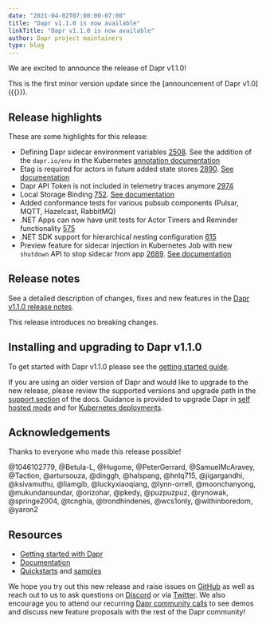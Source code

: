 ```yaml
---
date: "2021-04-02T07:00:00-07:00"
title: "Dapr v1.1.0 is now available"
linkTitle: "Dapr v1.1.0 is now available"
author: Dapr project maintainers
type: blog
---
```


We are excited to announce the release of Dapr v1.1.0!

This is the first minor version update since the [announcement of Dapr v1.0]({{<ref v1-announcement>}}).

## Release highlights
These are some highlights for this release:

* Defining Dapr sidecar environment variables [2508](https://github.com/dapr/dapr/issues/2508). See the addition of the `dapr.io/env` in the Kubernetes [annotation documentation](https://docs.dapr.io/operations/hosting/kubernetes/kubernetes-annotations/)
* Etag is required for actors in future added state stores [2890](https://github.com/dapr/dapr/issues/2890). [See documentation](https://docs.dapr.io/operations/components/setup-state-store/supported-state-stores/)
* Dapr API Token is not included in telemetry traces anymore [2974](https://github.com/dapr/dapr/issues/2974)
* Local Storage Binding [752](https://github.com/dapr/components-contrib/issues/752). [See documentation](https://docs.dapr.io/operations/components/setup-bindings/supported-bindings/localstorage/)
* Added conformance tests for various pubsub components (Pulsar, MQTT, Hazelcast, RabbitMQ)
* .NET Apps can now have unit tests for Actor Timers and Reminder functionality [575](https://github.com/dapr/dotnet-sdk/issues/575)
* .NET SDK support for hierarchical nesting configuration [615](https://github.com/dapr/dotnet-sdk/issues/615)
* Preview feature for sidecar injection in Kubernetes Job with new `shutdown` API to stop sidecar from app [2689](https://github.com/dapr/dapr/issues/2689). [See documentation](https://docs.dapr.io/operations/hosting/kubernetes/kubernetes-job/)

## Release notes
See a detailed description of changes, fixes and new features in the [Dapr v1.1.0 release notes](https://github.com/dapr/dapr/blob/release-1.1/docs/release_notes/v1.1.0.md). 

This release introduces no breaking changes.

## Installing and upgrading to Dapr v1.1.0
To get started with Dapr v1.1.0 please see the [getting started guide](https://docs.dapr.io/getting-started/).

If you are using an older version of Dapr and would like to upgrade to the new release, please review the supported versions and upgrade path in the [support section](https://docs.dapr.io/operations/support/support-release-policy/) of the docs. Guidance is provided to upgrade Dapr in [self hosted mode](https://docs.dapr.io/operations/hosting/self-hosted/self-hosted-upgrade/) and for [Kubernetes deployments](https://docs.dapr.io/operations/hosting/kubernetes/kubernetes-upgrade/).

## Acknowledgements
Thanks to everyone who made this release possible!

@1046102779, @Betula-L, @Hugome, @PeterGerrard, @SamuelMcAravey, @Taction, @artursouza, @dinggh, @halspang, @hnlq715, @jigargandhi, @ksivamuthu, @liamgib, @luckyxiaoqiang, @lynn-orrell, @moonchanyong, @mukundansundar, @orizohar, @pkedy, @puzpuzpuz, @rynowak, @springe2004, @tcnghia, @trondhindenes, @wcs1only, @withinboredom, @yaron2

## Resources

- [Getting started with Dapr](https://docs.dapr.io/getting-started/)
- [Documentation](https://docs.dapr.io/)
- [Quickstarts](https://github.com/dapr/quickstarts/tree/release-1.1) and [samples](https://github.com/dapr/samples)

We hope you try out this new release and raise issues on [GitHub](https://github.com/dapr) as well as reach out to us to ask questions on [Discord](https://aka.ms/dapr-discord) or via [Twitter](https://twitter.com/daprdev). We also encourage you to attend our recurring [Dapr community calls](https://github.com/dapr/community#community-meetings) to see demos and discuss new feature proposals with the rest of the Dapr community!
